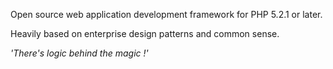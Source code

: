 Open source web application development framework for PHP 5.2.1 or later.

Heavily based on enterprise design patterns and common sense.

_'There's logic behind the magic !'_